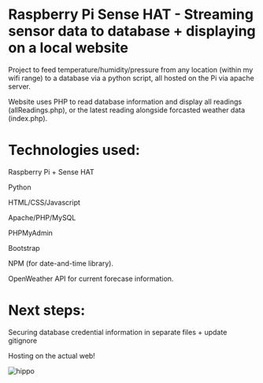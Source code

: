 # Raspberry Pi Sense HAT - Streaming sensor data to database + displaying on a local website

Project to feed temperature/humidity/pressure from any location (within my wifi range) to a database via a python script, all hosted on the Pi via apache server.

Website uses PHP to read database information and display all readings (allReadings.php), or the latest reading alongside forcasted weather data (index.php).

# Technologies used:

Raspberry Pi + Sense HAT

Python

HTML/CSS/Javascript

Apache/PHP/MySQL

PHPMyAdmin

Bootstrap

NPM (for date-and-time library).

OpenWeather API for current forecase information.


# Next steps:

Securing database credential information in separate files + update gitignore

Hosting on the actual web!

![hippo](https://media0.giphy.com/media/d0oQCg8ZuyI80V5sYI/giphy.gif?cid=790b7611f67881becfc821585803651a7ad5cb24e0c5e630&rid=giphy.gif&ct=g)
